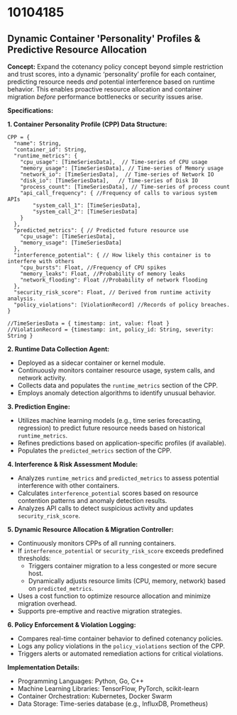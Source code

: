 # 10104185

## Dynamic Container 'Personality' Profiles & Predictive Resource Allocation

**Concept:** Expand the cotenancy policy concept beyond simple restriction and trust scores, into a dynamic ‘personality’ profile for each container, predicting resource needs *and* potential interference based on runtime behavior.  This enables proactive resource allocation and container migration *before* performance bottlenecks or security issues arise.

**Specifications:**

**1. Container Personality Profile (CPP) Data Structure:**

```
CPP = {
  "name": String,
  "container_id": String,
  "runtime_metrics": {
    "cpu_usage": [TimeSeriesData],  // Time-series of CPU usage
    "memory_usage": [TimeSeriesData], // Time-series of Memory usage
    "network_io": [TimeSeriesData],  // Time-series of Network IO
    "disk_io": [TimeSeriesData],   // Time-series of Disk IO
    "process_count": [TimeSeriesData], // Time-series of process count
    "api_call_frequency": { //Frequency of calls to various system APIs
        "system_call_1": [TimeSeriesData],
        "system_call_2": [TimeSeriesData]
    }
  },
  "predicted_metrics": { // Predicted future resource use
    "cpu_usage": [TimeSeriesData],
    "memory_usage": [TimeSeriesData]
  },
  "interference_potential": { // How likely this container is to interfere with others
    "cpu_bursts": Float, //Frequency of CPU spikes
    "memory_leaks": Float, //Probability of memory leaks
    "network_flooding": Float //Probability of network flooding
  },
  "security_risk_score": Float, // Derived from runtime activity analysis.
  "policy_violations": [ViolationRecord] //Records of policy breaches.
}

//TimeSeriesData = { timestamp: int, value: float }
//ViolationRecord = {timestamp: int, policy_id: String, severity: String }
```

**2.  Runtime Data Collection Agent:**

*   Deployed as a sidecar container or kernel module.
*   Continuously monitors container resource usage, system calls, and network activity.
*   Collects data and populates the `runtime_metrics` section of the CPP.
*   Employs anomaly detection algorithms to identify unusual behavior.

**3. Prediction Engine:**

*   Utilizes machine learning models (e.g., time series forecasting, regression) to predict future resource needs based on historical `runtime_metrics`.
*   Refines predictions based on application-specific profiles (if available).
*   Populates the `predicted_metrics` section of the CPP.

**4. Interference & Risk Assessment Module:**

*   Analyzes `runtime_metrics` and `predicted_metrics` to assess potential interference with other containers.
*   Calculates `interference_potential` scores based on resource contention patterns and anomaly detection results.
*   Analyzes API calls to detect suspicious activity and updates `security_risk_score`.

**5. Dynamic Resource Allocation & Migration Controller:**

*   Continuously monitors CPPs of all running containers.
*   If `interference_potential` or `security_risk_score` exceeds predefined thresholds:
    *   Triggers container migration to a less congested or more secure host.
    *   Dynamically adjusts resource limits (CPU, memory, network) based on `predicted_metrics`.
*   Uses a cost function to optimize resource allocation and minimize migration overhead.
*   Supports pre-emptive and reactive migration strategies.

**6. Policy Enforcement & Violation Logging:**

*   Compares real-time container behavior to defined cotenancy policies.
*   Logs any policy violations in the `policy_violations` section of the CPP.
*   Triggers alerts or automated remediation actions for critical violations.

**Implementation Details:**

*   Programming Languages: Python, Go, C++
*   Machine Learning Libraries: TensorFlow, PyTorch, scikit-learn
*   Container Orchestration: Kubernetes, Docker Swarm
*   Data Storage: Time-series database (e.g., InfluxDB, Prometheus)